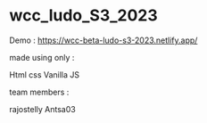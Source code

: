 # wcc_ludo_S3_2023
Demo : https://wcc-beta-ludo-s3-2023.netlify.app/


made using only :

Html
css
Vanilla JS


team members :

rajostelly
Antsa03

